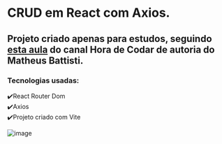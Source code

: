 # CRUD em React com Axios.

## Projeto criado apenas para estudos, seguindo [esta aula](https://www.youtube.com/watch?v=NbhoeLj6lBs) do canal Hora de Codar de autoria do Matheus Battisti.

### Tecnologias usadas: <br>
:heavy_check_mark:React Router Dom<br>
:heavy_check_mark:Axios<br>
:heavy_check_mark:Projeto criado com Vite

![image](https://user-images.githubusercontent.com/99617992/203806872-73616cb6-50bf-4672-8508-71c06c1b2d05.png)
